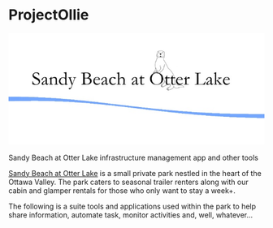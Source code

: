 # ProjectOllie
![ProjectOllie](https://github.com/edwardspbe/ProjectOllie/blob/master/banner.jpg)

Sandy Beach at Otter Lake infrastructure management app and other tools

[Sandy Beach at Otter Lake](http://sandybeachatotterlake.com) is a small private park nestled in the heart of the Ottawa Valley.  The park caters to seasonal trailer renters along with our cabin and glamper rentals for those who only want to stay a week+.

The following is a suite tools and applications used within the park to help share information, automate task, monitor activities and, well, whatever...


